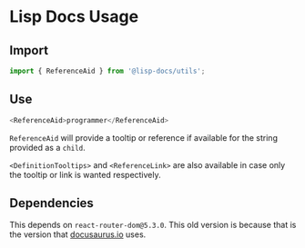 # Lisp Docs Usage

## Import

```typescript
import { ReferenceAid } from '@lisp-docs/utils';
```

## Use

```typescript
<ReferenceAid>programmer</ReferenceAid>
```

`ReferenceAid` will provide a tooltip or reference if available for the string provided as a `child`.

`<DefinitionTooltips>` and `<ReferenceLink>` are also available in case only the tooltip or link is wanted respectively.

## Dependencies

This depends on `react-router-dom@5.3.0`. This old version is because that is the version that [docusaurus.io](https://docusaurus.io) uses.
